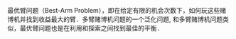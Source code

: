 最优臂问题（Best-Arm Problem），即在给定有限的机会次数下，如何玩这些赌博机并找到收益最大的臂．多臂赌博机问题的一个泛化问题, 和多臂赌博机问题类似，最优臂问题也是在利用和探索之间找到最佳的平衡．